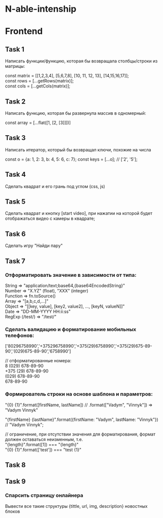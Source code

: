 # N-able-intenship  
# Frontend  

## Task 1
Написать функции/функцию, которая бы возвращала столбцы/строки из матрицы:

  const matrix = [[1,2,3,4], [5,6,7,8], [10, 11, 12, 13], [14,15,16,17]];    
  const rows = [...getRows(matrix)];    
  const cols = [...getCols(matrix)];  
  
## Task 2
Написать функцию, которая бы развернула массив в одномерный:

  const array = [...flat([1, [2, [3]]])]  
  
## Task 3
Написать итератор, который бы возвращал ключи, похожие на числа

  const o = {a: 1, 2: 3, b: 4, 5: 6, c: 7}; 
  const keys = [...o]; // ['2', '5']; 

## Task 4
Сделать квадрат и его грань под углом (css, js)

## Task 5
Сделать квадрат и кнопку [start video], при нажатии на которой будет отображаться видео с камеры в квадрате;  

## Task 6
Сделать игру "Найди пару"

## Task 7
### Отформатировать значение в зависимости от типа:

String => "application/text;base64,{base64EncodedString}"  
Number => "X.YZ" (float), "XXX" (integer)  
Function => fn.toSource()  
Array => "[a,b,c,d,...]"  
Object => "[[key, value], [key2, value2], …, [keyN, valueN]]"  
Date => "DD-MM-YYYY HH:ii:ss"    
RegExp (/test/) => "/test/"    

### Сделать валидацию и форматирование мобильных телефонов:

['80296758990','+375296758990','+375(29)6758990','+375(29)675-89-90','(029)675-89-90','6758990']  

// отформатированные номера:  
8 (029) 678-89-90  
+375 (29) 678-89-90  
(029) 678-89-90  
678-89-90  


### Формирователь строки на основе шаблона и параметров:

"{0} {1}".format([firstName, lastName]) // .format(["Vadym", "Vinnyk"]) => "Vadym Vinnyk"  
 
"{firstName} {lastName}".format({firstName: "Vadym", lastName: "Vinnyk"}) // "Vadym   Vinnyk";   

// ограничение, при отсутствии значения для форматирования, формат должен оставаться неизменным, т.е.  
"{length}".format([1]) === "{length}"  
"{0} {1}".format(['test']) === "test {1}"  

## Task 8

## Task 9
### Спарсить страницу онлайнера
Вывести все такие структуры {tittle, url, img, description} новостных блоков

